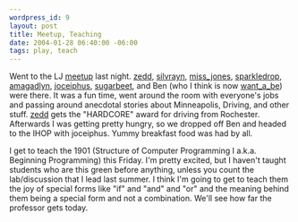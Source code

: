 ```yaml
--- 
wordpress_id: 9
layout: post
title: Meetup, Teaching
date: 2004-01-28 06:40:00 -06:00
tags: play, teach
---
```

Went to the LJ <a href="http://livejournal.meetup.com">meetup</a> last night. <a href="http://zedd.livejournal.com">zedd</a>, <a href="http://silvrayn.livejournal.com">silvrayn</a>, <a href="http://miss_jones.livejournal.com">miss_jones</a>, <a href="http://sparkledrop.livejournal.com">sparkledrop</a>, <a href="http://amagadlyn.livejournal.com">amagadlyn</a>, <a href="http://joceiphus.livejournal.com">joceiphus</a>, <a href="http://sugarbeet.livejournal.com">sugarbeet</a>, and Ben (who I think is now <a href="http://want_a_be.livejournal.com">want_a_be</a>) were there.  It was a fun time, went around the room with everyone's jobs and passing around anecdotal stories about Minneapolis, Driving, and other stuff.  <a href="http://zedd.livejournal.com">zedd</a> gets the "HARDCORE" award for driving from Rochester.  Afterwards I was getting pretty hungry, so we dropped off Ben and headed to the IHOP with joceiphus.  Yummy breakfast food was had by all.

I get to teach the 1901 (Structure of Computer Programming I a.k.a. Beginning Programming) this Friday.  I'm pretty excited, but I haven't taught students who are this green before anything, unless you count the lab/discussion that I lead last summer.  I think I'm going to get to teach them the joy of special forms like "if" and "and" and "or" and the meaning behind them being a special form and not a combination.  We'll see how far the professor gets today.
